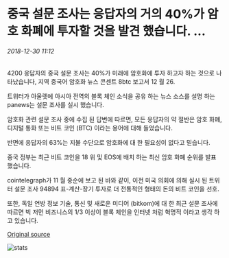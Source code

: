 # 중국 설문 조사는 응답자의 거의 40%가 암호 화폐에 투자할 것을 발견 했습니다. ...

###### 2018-12-30 11:12

4200 응답자의 중국 설문 조사는 40%가 미래에 암호화에 투자 하고자 하는 것으로 나타났습니다, 지역 중국어 암호화 뉴스 콘센트 8btc 보고서 12 월 26.

트위터가 아울렛에 아시아 전역의 블록 체인 소식을 공유 하는 뉴스 소스를 설명 하는 panews는 설문 조사를 실시 했습니다.

암호화 관련 설문 조사 중에 수집 된 답변에 따르면, 모든 응답자의 약 절반은 암호 화폐, 디지털 통화 또는 비트 코인 (BTC) 이라는 용어에 대해 들었습니다.

반면에 응답자의 63%는 지불 수단으로 암호화에 대 한 필요성이 없다고 믿습니다.

중국 정부는 최근 비트 코인을 18 위 및 EOS에 배치 하는 최신 암호 화폐 순위를 발표 했습니다.

cointelegraph가 11 월 중순에 보고 된 바와 같이, 이전 미국 의회에 의해 실시 된 트위터 설문 조사 94894 표-계산-장기 투자로 더 전통적인 형태의 돈의 비트 코인을 선호.

또한, 독일 연방 정보 기술, 통신 및 새로운 미디어 (bitkom)에 대 한 최근 설문 조사에 따르면 빅 저먼 비즈니스의 1/3 이상이 블록 체인을 인터넷 처럼 혁명적 이라고 생각 하 고 있습니다.

[Original source](https://cointelegraph.com/news/chinese-survey-finds-nearly-40-percent-of-respondents-would-invest-in-crypto)

![stats](https://c.statcounter.com/11760860/0/a89fa40b/1/ "stats")
